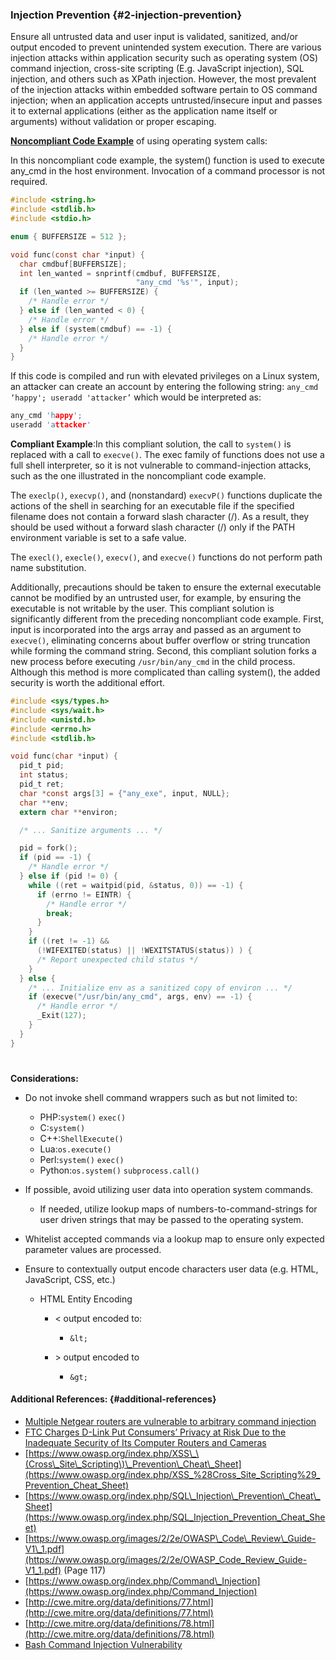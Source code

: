 ### Injection Prevention {#2-injection-prevention}

Ensure all untrusted data and user input is validated, sanitized, and/or output encoded to prevent unintended system execution. There are various injection attacks within application security such as operating system \(OS\) command injection, cross-site scripting \(E.g. JavaScript injection\), SQL injection, and others such as XPath injection. However, the most prevalent of the injection attacks within embedded software pertain to OS command injection; when an application accepts untrusted/insecure input and passes it to external applications \(either as the application name itself or arguments\) without validation or proper escaping.

[**Noncompliant Code Example**](https://www.securecoding.cert.org/confluence/pages/viewpage.action?pageId=2130132) of using operating system calls:

In this noncompliant code example, the system\(\) function is used to execute any\_cmd in the host environment. Invocation of a command processor is not required.

```c
#include <string.h>
#include <stdlib.h>
#include <stdio.h>

enum { BUFFERSIZE = 512 };

void func(const char *input) {
  char cmdbuf[BUFFERSIZE];
  int len_wanted = snprintf(cmdbuf, BUFFERSIZE,
                            "any_cmd '%s'", input);
  if (len_wanted >= BUFFERSIZE) {
    /* Handle error */
  } else if (len_wanted < 0) {
    /* Handle error */
  } else if (system(cmdbuf) == -1) {
    /* Handle error */
  }
}
```

If this code is compiled and run with elevated privileges on a Linux system, an attacker can create an account by entering the following string: `any_cmd ‘happy'; useradd 'attacker’` which would be interpreted as:

```c
any_cmd 'happy';
useradd 'attacker'
```

**Compliant Example**:In this compliant solution, the call to `system()` is replaced with a call to `execve()`. The exec family of functions does not use a full shell interpreter, so it is not vulnerable to command-injection attacks, such as the one illustrated in the noncompliant code example.

The `execlp()`, `execvp()`, and \(nonstandard\) `execvP()` functions duplicate the actions of the shell in searching for an executable file if the specified filename does not contain a forward slash character \(/\). As a result, they should be used without a forward slash character \(/\) only if the PATH environment variable is set to a safe value.

The `execl()`, `execle()`, `execv()`, and `execve()` functions do not perform path name substitution.

Additionally, precautions should be taken to ensure the external executable cannot be modified by an untrusted user, for example, by ensuring the executable is not writable by the user. This compliant solution is significantly different from the preceding noncompliant code example. First, input is incorporated into the args array and passed as an argument to `execve()`, eliminating concerns about buffer overflow or string truncation while forming the command string. Second, this compliant solution forks a new process before executing `/usr/bin/any_cmd` in the child process. Although this method is more complicated than calling system\(\), the added security is worth the additional effort.

```c
#include <sys/types.h>
#include <sys/wait.h>
#include <unistd.h>
#include <errno.h>
#include <stdlib.h>

void func(char *input) {
  pid_t pid;
  int status;
  pid_t ret;
  char *const args[3] = {"any_exe", input, NULL};
  char **env;
  extern char **environ;

  /* ... Sanitize arguments ... */

  pid = fork();
  if (pid == -1) {
    /* Handle error */
  } else if (pid != 0) {
    while ((ret = waitpid(pid, &status, 0)) == -1) {
      if (errno != EINTR) {
        /* Handle error */
        break;
      }
    }
    if ((ret != -1) &&
      (!WIFEXITED(status) || !WEXITSTATUS(status)) ) {
      /* Report unexpected child status */
    }
  } else {
    /* ... Initialize env as a sanitized copy of environ ... */
    if (execve("/usr/bin/any_cmd", args, env) == -1) {
      /* Handle error */
      _Exit(127);
    }
  }
}
```

# 

**Considerations:**

* Do not invoke shell command wrappers such as but not limited to:  
  * PHP:`system()` `exec()`
  * C:`system()`
  * C++:`ShellExecute()` 
  * Lua:`os.execute()`
  * Perl:`system()` `exec()`
  * Python:`os.system()` `subprocess.call()`
* If possible, avoid utilizing user data into operation system commands.
  * If needed, utilize lookup maps of numbers-to-command-strings for user driven strings that may be passed to the operating system.
* Whitelist accepted commands via a lookup map to ensure only expected parameter values are processed.
* Ensure to contextually output encode characters user data \(e.g. HTML, JavaScript, CSS, etc.\)

  * HTML Entity Encoding

    * &lt; output encoded to:

      * ```
        &lt; 
        ```

    * &gt; output encoded to 

      * `&gt;`

#### Additional References: {#additional-references}

* [Multiple Netgear routers are vulnerable to arbitrary command injection](https://www.kb.cert.org/vuls/id/582384)
* [FTC Charges D-Link Put Consumers’ Privacy at Risk Due to the Inadequate Security of Its Computer Routers and Cameras](https://www.ftc.gov/news-events/press-releases/2017/01/ftc-charges-d-link-put-consumers-privacy-risk-due-inadequate)
* [https://www.owasp.org/index.php/XSS\_\(Cross\_Site\_Scripting\)\_Prevention\_Cheat\_Sheet](https://www.owasp.org/index.php/XSS_%28Cross_Site_Scripting%29_Prevention_Cheat_Sheet)
* [https://www.owasp.org/index.php/SQL\_Injection\_Prevention\_Cheat\_Sheet](https://www.owasp.org/index.php/SQL_Injection_Prevention_Cheat_Sheet)
* [https://www.owasp.org/images/2/2e/OWASP\_Code\_Review\_Guide-V1\_1.pdf](https://www.owasp.org/images/2/2e/OWASP_Code_Review_Guide-V1_1.pdf) \(Page 117\)
* [https://www.owasp.org/index.php/Command\_Injection](https://www.owasp.org/index.php/Command_Injection)
* [http://cwe.mitre.org/data/definitions/77.html](http://cwe.mitre.org/data/definitions/77.html)
* [http://cwe.mitre.org/data/definitions/78.html](http://cwe.mitre.org/data/definitions/78.html)
* [Bash Command Injection Vulnerability](https://ics-cert.us-cert.gov/advisories/ICSA-14-269-01A)



